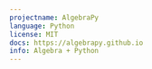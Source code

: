 ```yaml
---
projectname: AlgebraPy
language: Python
license: MIT
docs: https://algebrapy.github.io
info: Algebra + Python
---
```

